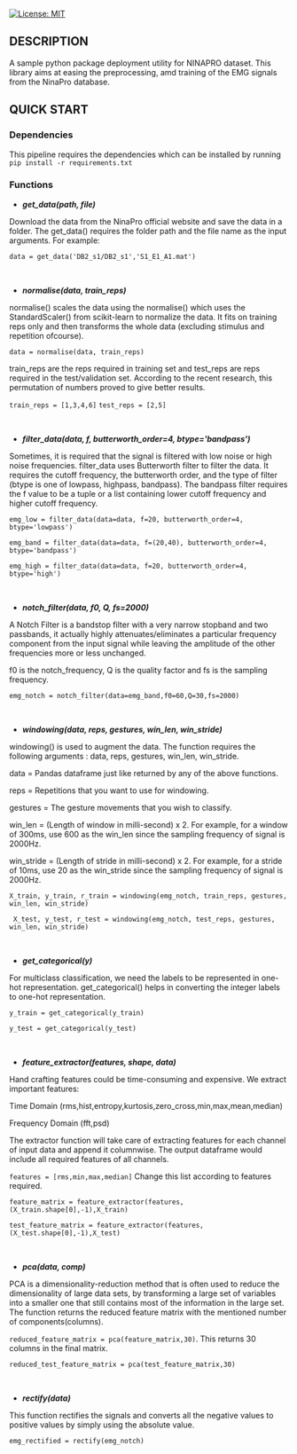 [![License: MIT](https://img.shields.io/badge/License-MIT-yellow.svg)](https://opensource.org/licenses/MIT)


## DESCRIPTION

A sample python package deployment utility for NINAPRO dataset.
This library aims at easing the preprocessing, amd training of the EMG signals from the NinaPro database.

## QUICK START

### Dependencies
This pipeline requires the dependencies which can be installed by running `pip install -r requirements.txt`


### Functions
*  _**get_data(path, file)**_

Download the data from the NinaPro official website and save the data in a folder. 
The get_data() requires the folder path and the file name as the input arguments.
For example:

`data = get_data('DB2_s1/DB2_s1','S1_E1_A1.mat')`

<p>&nbsp;</p>

*  **_normalise(data, train_reps)_**

normalise() scales the data using the normalise() which uses the StandardScaler() from scikit-learn to normalize the data. It fits on training reps only and then transforms the whole data (excluding stimulus and repetition ofcourse).

`data = normalise(data, train_reps)`

train_reps are the reps required in training set and test_reps are reps
required in the test/validation set. According to the recent research, this permutation of numbers proved to give better results.

`train_reps = [1,3,4,6]`
`test_reps = [2,5]`

<p>&nbsp;</p>


*  **_filter_data(data, f, butterworth_order=4, btype='bandpass')_**

Sometimes, it is required that the signal is filtered with low noise or high noise frequencies. filter_data uses Butterworth filter to filter the data. It requires the cutoff frequency, the butterworth order, and the type of filter (btype is one of lowpass, highpass, bandpass).
The bandpass filter requires the f value to be a tuple or a list containing lower cutoff frequency and higher cutoff frequency.

`emg_low = filter_data(data=data, f=20, butterworth_order=4, btype='lowpass')`

`emg_band = filter_data(data=data, f=(20,40), butterworth_order=4, btype='bandpass')`

`emg_high = filter_data(data=data, f=20, butterworth_order=4, btype='high')`

<p>&nbsp;</p>

*  **_notch_filter(data, f0, Q, fs=2000)_**

A Notch Filter is a bandstop filter with a very narrow stopband and two passbands, it actually highly attenuates/eliminates a particular frequency component from the input signal while leaving the amplitude of the other frequencies more or less unchanged.

f0 is the notch_frequency, Q is the quality factor and fs is the sampling frequency.

`emg_notch = notch_filter(data=emg_band,f0=60,Q=30,fs=2000)`

<p>&nbsp;</p>

*  **_windowing(data, reps, gestures, win_len, win_stride)_**

windowing() is used to augment the data. The function requires the following arguments : data, reps, gestures, win_len, win_stride.

data = Pandas dataframe just like returned by any of the above functions.

reps = Repetitions that you want to use for windowing.

gestures = The gesture movements that you wish to classify.

win_len = (Length of window in milli-second) x 2. For example, for a window of 300ms, use 600 as the win_len since the sampling frequency of signal is 2000Hz.

win_stride = (Length of stride in milli-second) x 2. For example, for a stride of 10ms, use 20 as the win_stride since the sampling frequency of signal is 2000Hz.

`X_train, y_train, r_train = windowing(emg_notch, train_reps, gestures, win_len, win_stride)`

`
X_test, y_test, r_test = windowing(emg_notch, test_reps, gestures, win_len, win_stride)`

<p>&nbsp;</p>

*  **_get_categorical(y)_**

For multiclass classification, we need the labels to be represented in one-hot representation.
get_categorical() helps in converting the integer labels to one-hot representation.

`y_train = get_categorical(y_train)`

`y_test = get_categorical(y_test)`

<p>&nbsp;</p>

*  **_feature_extractor(features, shape, data)_**

Hand crafting features could be time-consuming and expensive. We extract important features:

Time Domain (rms,hist,entropy,kurtosis,zero_cross,min,max,mean,median)

Frequency Domain (fft,psd)

The extractor function will take care of extracting features for each channel of input data and append it columnwise.
The output dataframe would include all required features of all channels.

`features = [rms,min,max,median]` Change this list according to features required.

`feature_matrix = feature_extractor(features,(X_train.shape[0],-1),X_train)`

`test_feature_matrix = feature_extractor(features,(X_test.shape[0],-1),X_test)`

<p>&nbsp;</p>

*  **_pca(data, comp)_**

PCA is a dimensionality-reduction method that is often used to reduce the dimensionality of large data sets, by transforming a large set of variables into a smaller one that still contains most of the information in the large set.
The function returns the reduced feature matrix with the mentioned number of components(columns).

`reduced_feature_matrix = pca(feature_matrix,30)`. This returns 30 columns in the final matrix.

`reduced_test_feature_matrix = pca(test_feature_matrix,30)`

<p>&nbsp;</p>

*  **_rectify(data)_**

This function rectifies the signals and converts all the negative values to positive values by simply using the absolute value.

`emg_rectified = rectify(emg_notch)`

